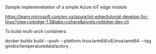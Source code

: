 Sample implemenetation of a simple Azure IoT edge module

https://learn.microsoft.com/en-us/azure/iot-edge/tutorial-develop-for-linux?view=iotedge-1.5&tabs=csharp&pivots=iotedge-dev-cli

To build multi-arch containers:

docker buildx build --push --platform linux/arm64/v8,linux/amd64 --tag gindox/temperaturedatafactory .
